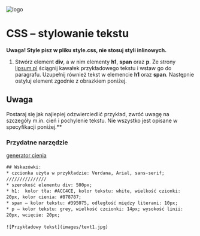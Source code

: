 <img alt="logo" src="http://coderslab.pl/svg/logo-coderslab.svg" width="400">

# CSS &ndash; stylowanie tekstu

**Uwaga! Style pisz w pliku style.css, nie stosuj styli inlinowych.**

1. Stwórz element **div**, a w nim elementy **h1**, **span** oraz **p**. Ze strony [lipsum.pl](http://lipsum.pl/) ściągnij kawałek przykładowego tekstu i wstaw go do paragrafu. Uzupełnij również tekst w elemencie **h1** oraz **span**. Następnie ostyluj element zgodnie z obrazkiem poniżej.

## Uwaga
Postaraj się jak najlepiej odzwierciedlić przykład, zwróć uwagę na szczegóły m.in. cień i pochylenie tekstu. Nie wszystko jest opisane w specyfikacji poniżej.**

### Przydatne narzędzie
[generator cienia](http://www.cssportal.com/css3-text-shadow-generator/)

	## Wskazówki:  
	* czcionka użyta w przykładzie: Verdana, Arial, sans-serif; ///////////////
	* szerokość elementu div: 500px;
	* h1:  kolor tła: #ACC4CE, kolor tekstu: white, wielkość czionki: 20px, kolor cienia: #878787;
	* span – kolor tekstu: #395075, odległość między literami: 10px;
	* p – kolor tekstu: grey, wielkość czcionki: 14px; wysokość linii: 20px, wcięcie: 20px;

	![Przykładowy tekst](images/text1.jpg)
